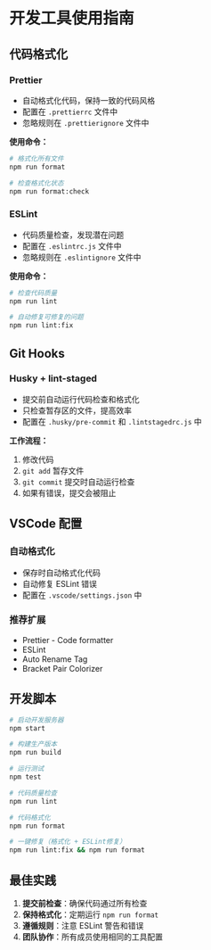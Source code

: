# 开发工具使用指南

## 代码格式化

### Prettier

- 自动格式化代码，保持一致的代码风格
- 配置在 `.prettierrc` 文件中
- 忽略规则在 `.prettierignore` 文件中

**使用命令：**

```bash
# 格式化所有文件
npm run format

# 检查格式化状态
npm run format:check
```

### ESLint

- 代码质量检查，发现潜在问题
- 配置在 `.eslintrc.js` 文件中
- 忽略规则在 `.eslintignore` 文件中

**使用命令：**

```bash
# 检查代码质量
npm run lint

# 自动修复可修复的问题
npm run lint:fix
```

## Git Hooks

### Husky + lint-staged

- 提交前自动运行代码检查和格式化
- 只检查暂存区的文件，提高效率
- 配置在 `.husky/pre-commit` 和 `.lintstagedrc.js` 中

**工作流程：**

1. 修改代码
2. `git add` 暂存文件
3. `git commit` 提交时自动运行检查
4. 如果有错误，提交会被阻止

## VSCode 配置

### 自动格式化

- 保存时自动格式化代码
- 自动修复 ESLint 错误
- 配置在 `.vscode/settings.json` 中

### 推荐扩展

- Prettier - Code formatter
- ESLint
- Auto Rename Tag
- Bracket Pair Colorizer

## 开发脚本

```bash
# 启动开发服务器
npm start

# 构建生产版本
npm run build

# 运行测试
npm test

# 代码质量检查
npm run lint

# 代码格式化
npm run format

# 一键修复（格式化 + ESLint修复）
npm run lint:fix && npm run format
```

## 最佳实践

1. **提交前检查**：确保代码通过所有检查
2. **保持格式化**：定期运行 `npm run format`
3. **遵循规则**：注意 ESLint 警告和错误
4. **团队协作**：所有成员使用相同的工具配置
